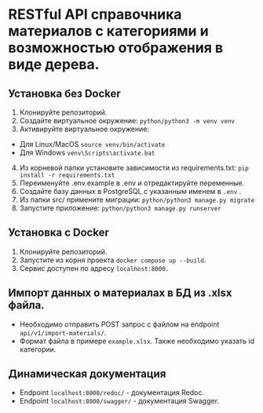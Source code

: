 # RESTful API справочника материалов с категориями и возможностью отображения в виде дерева.

## Установка без Docker
1. Клонируйте репозиторий.
2. Создайте виртуальное окружение:
```python/python3 -m venv venv```
3. Активируйте виртуальное окружение:
* Для Linux/MacOS ```source venv/bin/activate```
* Для Windows ```venv\Scripts\activate.bat```
4. Из корневой папки установите зависимости из requirements.txt:
```pip install -r requirements.txt```
5. Переименуйте .env.example в .env и отредактируйте переменные.
6. Создайте базу данных в PostgreSQL с указанным именем в ```.env``` .
7. Из папки srс/ примените миграции:
```python/python3 manage.py migrate```
8. Запустите приложение:
```python/python3 manage.py runserver```

## Установка c Docker
1. Клонируйте репозиторий.
2. Запустите из корня проекта
```docker compose up --build```.
3. Сервис доступен по адресу ```localhost:8000.```


## Импорт данных о материалах в БД из .xlsx файла.
- Необходимо отправить POST запрос с файлом на endpoint ```api/v1/import-materials/```.
- Формат файла в примере ```example.xlsx```. Также необходимо указать id категории.

## Динамическая документация
- Endpoint `localhost:8000/redoc/` - документация Redoc.
- Endpoint `localhost:8000/swagger/` - документация Swagger.